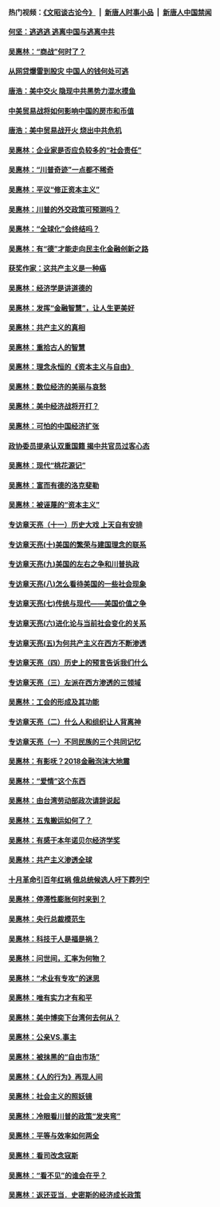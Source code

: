 #### 热门视频：[《文昭谈古论今》](https://github.com/gfw-breaker/wenzhao/blob/master/README.md?t=10261533) &nbsp;|&nbsp; [新唐人时事小品](https://github.com/gfw-breaker/ntdtv-comedy/blob/master/README.md?t=10261533) &nbsp;|&nbsp; [新唐人中国禁闻](https://github.com/gfw-breaker/ntdtv-news/blob/master/README.md?t=10261533)

#### [何坚：逃逃逃 逃离中国与逃离中共](../pages/nsc423/n10592891.md?t=10261533) 

#### [吴惠林：“商战”何时了？](../pages/nsc423/n10573558.md?t=10261533) 

#### [从网贷爆雷到股灾 中国人的钱何处可逃](../pages/nsc423/n10572800.md?t=10261533) 

#### [唐浩：美中交火 隐现中共黑势力混水摸鱼](../pages/nsc423/n10544040.md?t=10261533) 

#### [中美贸易战将如何影响中国的房市和币值](../pages/nsc423/n10543697.md?t=10261533) 

#### [唐浩：美中贸易战开火 烧出中共危机](../pages/nsc423/n10540126.md?t=10261533) 

#### [吴惠林：企业家是否应负较多的“社会责任”](../pages/nsc423/n10535022.md?t=10261533) 

#### [吴惠林：“川普奇迹”一点都不稀奇](../pages/nsc423/n10512808.md?t=10261533) 

#### [吴惠林：平议“修正资本主义”](../pages/nsc423/n10495724.md?t=10261533) 

#### [吴惠林：川普的外交政策可预测吗？](../pages/nsc423/n10462387.md?t=10261533) 

#### [吴惠林：“全球化”会终结吗？](../pages/nsc423/n10452838.md?t=10261533) 

#### [吴惠林：有“德”才能走向民主化金融创新之路](../pages/nsc423/n10432292.md?t=10261533) 

#### [获奖作家：这共产主义是一种癌](../pages/nsc423/n10431541.md?t=10261533) 

#### [吴惠林：经济学是讲道德的](../pages/nsc423/n10398014.md?t=10261533) 

#### [吴惠林：发挥“金融智慧”，让人生更美好](../pages/nsc423/n10375019.md?t=10261533) 

#### [吴惠林：共产主义的真相](../pages/nsc423/n10351394.md?t=10261533) 

#### [吴惠林：重拾古人的智慧](../pages/nsc423/n10337691.md?t=10261533) 

#### [吴惠林：理念永恒的《资本主义与自由》](../pages/nsc423/n10316274.md?t=10261533) 

#### [吴惠林：数位经济的美丽与哀愁](../pages/nsc423/n10292946.md?t=10261533) 

#### [吴惠林：美中经济战将开打？](../pages/nsc423/n10258825.md?t=10261533) 

#### [吴惠林：可怕的中国经济扩张](../pages/nsc423/n10219147.md?t=10261533) 

#### [政协委员提承认双重国籍 揭中共官员过客心态](../pages/nsc423/n10208809.md?t=10261533) 

#### [吴惠林：现代“桃花源记”](../pages/nsc423/n10185234.md?t=10261533) 

#### [吴惠林：富而有德的洛克斐勒](../pages/nsc423/n10142264.md?t=10261533) 

#### [吴惠林：被诬蔑的“资本主义”](../pages/nsc423/n10124816.md?t=10261533) 

#### [专访章天亮（十一）历史大戏 上天自有安排](../pages/nsc423/n10094905.md?t=10261533) 

#### [专访章天亮(十)美国的繁荣与建国理念的联系](../pages/nsc423/n10094899.md?t=10261533) 

#### [专访章天亮(九)美国的左右之争和川普执政](../pages/nsc423/n10094889.md?t=10261533) 

#### [专访章天亮(八)怎么看待美国的一些社会现象](../pages/nsc423/n10094857.md?t=10261533) 

#### [专访章天亮(七)传统与现代——美国价值之争](../pages/nsc423/n10093140.md?t=10261533) 

#### [专访章天亮(六)进化论与当前社会变化的关系](../pages/nsc423/n10092036.md?t=10261533) 

#### [专访章天亮(五)为何共产主义在西方不断渗透](../pages/nsc423/n10083620.md?t=10261533) 

#### [专访章天亮（四）历史上的预言告诉我们什么](../pages/nsc423/n10083606.md?t=10261533) 

#### [专访章天亮（三）左派在西方渗透的三领域](../pages/nsc423/n10081115.md?t=10261533) 

#### [吴惠林：工会的形成及其功能](../pages/nsc423/n10080633.md?t=10261533) 

#### [专访章天亮（二）什么人和组织让人背离神](../pages/nsc423/n10076637.md?t=10261533) 

#### [专访章天亮（一）不同民族的三个共同记忆](../pages/nsc423/n10074188.md?t=10261533) 

#### [吴惠林：有影呒？2018金融泡沫大地震](../pages/nsc423/n10040534.md?t=10261533) 

#### [吴惠林：“爱情”这个东西](../pages/nsc423/n10019423.md?t=10261533) 

#### [吴惠林：由台湾劳动部政次请辞说起](../pages/nsc423/n9979679.md?t=10261533) 

#### [吴惠林：五鬼搬运如何了？](../pages/nsc423/n9925338.md?t=10261533) 

#### [吴惠林：有感于本年诺贝尔经济学奖](../pages/nsc423/n9871883.md?t=10261533) 

#### [吴惠林：共产主义渗透全球](../pages/nsc423/n9812748.md?t=10261533) 

#### [十月革命引百年红祸 俄总统候选人吁下葬列宁](../pages/nsc423/n9810182.md?t=10261533) 

#### [吴惠林：停滞性膨胀何时来到？](../pages/nsc423/n9764136.md?t=10261533) 

#### [吴惠林：央行总裁模范生](../pages/nsc423/n9728134.md?t=10261533) 

#### [吴惠林：科技于人是福是祸？](../pages/nsc423/n9672982.md?t=10261533) 

#### [吴惠林：问世间，汇率为何物？](../pages/nsc423/n9621788.md?t=10261533) 

#### [吴惠林：“术业有专攻”的迷思](../pages/nsc423/n9580363.md?t=10261533) 

#### [吴惠林：唯有实力才有和平](../pages/nsc423/n9529599.md?t=10261533) 

#### [吴惠林：美中博奕下台湾何去何从？](../pages/nsc423/n9483598.md?t=10261533) 

#### [吴惠林：公亲VS.事主](../pages/nsc423/n9425637.md?t=10261533) 

#### [吴惠林：被抹黑的“自由市场”](../pages/nsc423/n9351545.md?t=10261533) 

#### [吴惠林：《人的行为》再现人间](../pages/nsc423/n9296339.md?t=10261533) 

#### [吴惠林：社会主义的照妖镜](../pages/nsc423/n9243460.md?t=10261533) 

#### [吴惠林：冷眼看川普的政策“发夹弯”](../pages/nsc423/n9120684.md?t=10261533) 

#### [吴惠林：平等与效率如何两全](../pages/nsc423/n9075430.md?t=10261533) 

#### [吴惠林：看司改念寇斯](../pages/nsc423/n9024915.md?t=10261533) 

#### [吴惠林：“看不见”的谁会在乎？](../pages/nsc423/n8977488.md?t=10261533) 

#### [吴惠林：返还亚当．史密斯的经济成长政策](../pages/nsc423/n8931896.md?t=10261533) 

